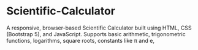 # Scientific-Calculator
A responsive, browser-based Scientific Calculator built using HTML, CSS (Bootstrap 5), and JavaScript. Supports basic arithmetic, trigonometric functions, logarithms, square roots, constants like π and e,
